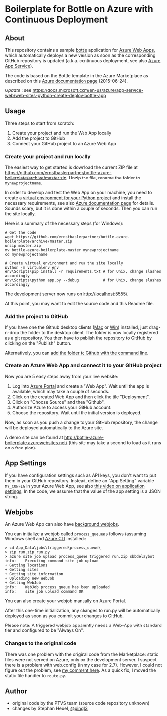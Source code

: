 # Boilerplate for Bottle on Azure with Continuous Deployment

## About

This repository contains a sample [bottle][] application for [Azure Web Apps][],
which automatically deploys a new version as soon as the corresponding GitHub
repository is updated (a.k.a. continuous deployment, see also [Azure App Service][]).

The code is based on the Bottle template in the Azure Marketplace
as described on this [Azure documentation page][] (2015-06-24).

_Update_ : see https://docs.microsoft.com/en-us/azure/app-service-web/web-sites-python-create-deploy-bottle-app


## Usage

Three steps to start from scratch:

1. Create your project and run the Web App locally
2. Add the project to GitHub
3. Connect your GitHub project to an Azure Web App

### Create your project and run locally

The easiest way to get started is download the current ZIP file at
<https://github.com/ernstbaslerpartner/bottle-azure-boilerplate/archive/master.zip>. Unzip
the file, rename the folder to `mynewprojectname`.

In order to develop and test the Web App on your machine, you need to create a
[virtual environment for your Python project][venv] and install the necessary
requirements, see also [Azure documentation page][] for details. Sounds scary,
but it is done within a couple of seconds. Then you can run the site locally.

Here is a summary of the necessary steps (for Windows):

    # Get the code
    wget https://github.com/ernstbaslerpartner/bottle-azure-boilerplate/archive/master.zip
    unzip master.zip
    mv bottle-azure-boilerplate-master mynewprojectname
    cd mynewprojectname
    
    # Create virtual environment and run the site locally 
    python -m virtualenv env
    env\Scripts\pip install -r requirements.txt # for Unix, change slashes accordingly
    env\Scripts\python app.py --debug           # for Unix, change slashes accordingly

The development server now runs on <http://localhost:5555/>.

At this point, you may want to edit the source code and this Readme file.

### Add the project to GitHub

If you have one the Github desktop clients ([Mac](https://mac.github.com/) or
[Win](https://windows.github.com/)) installed, just drag-n-drop the folder to
the desktop client. The folder is now locally registered as a git
repository. You then have to publish the repository to GitHub by clicking on
the "Publish" button.

Alternatively, you can
[add the folder to Github with the command line][GitHub command line].

### Create an Azure Web App and connect it to your GitHub project 

Now you are 5 easy steps away from your live website:

1. Log into [Azure Portal][] and create a "Web App". Wait until the app is
   available, which may take a couple of seconds.
2. Click on the created Web App and then click the tile "Deployment".
3. Click on "Choose Source" and then "Github".
4. Authorize Azure to access your GitHub account.
5. Choose the repository. Wait until the initial version is deployed.

Now, as soon as you push a change to your GitHub repository, the change will be
deployed automatically to the Azure site.

A demo site can be found at
<http://bottle-azure-boilerplate.azurewebsites.net/> (this site may take a
second to load as it runs on a free plan).

## App Settings

If you have configuration settings such as API keys, you don't want to put them
in your GitHub repository. Instead, define an "App Setting" variable
`MY_CONFIG` in your Azure Web App, see also
[this video on application settings][appsettings]. In the code, we assume that
the value of the app setting is a JSON string.

## Webjobs

An Azure Web App can also have [background webjobs][].

You can initialize a webjob called `process_queue`as follows (assuming Windows
shell and [Azure CLI][] installed):

    > cd App_Data\jobs\triggered\process_queue\
    > zip run.zip run.py
    > azure site job upload process_queue triggered run.zip sbbdelaybot
    info:    Executing command site job upload
    + Getting locations
    + Getting sites
    + Getting site information
    + Uploading new WebJob
    + Getting WebJob
    info:    WebJob process_queue has been uploaded
    info:    site job upload command OK

You can also create your webjob manually on Azure Portal.

After this one-time initialization, any changes to run.py will be automatically
deployed as soon as you commit your changes to GitHub.

Please note: A triggered webjob apparently needs a Web-App with standard tier
and configured to be "Always On".

### Changes to the original code

There was one problem with the original code from the Marketplace: static files
were not served on Azure, only on the development server. I suspect there is a
problem with web.config (in my case for 2.7). However, I could not figure out
the problem, see [my comment here][comment]. As a quick fix, I moved the static
file handler to `route.py`.

## Author

* original code by the PTVS team (source code repository unknown)
* changes by Stephan Heuel, [@ping13](http://ping13.net)


[bottle]: http://bottlepy.org

[Azure documentation page]: https://azure.microsoft.com/en-us/documentation/articles/web-sites-python-create-deploy-bottle-app

[Azure Portal]: http://portal.azure.com

[comment]: https://azure.microsoft.com/en-us/documentation/articles/web-sites-python-create-deploy-bottle-app/#comment-2094572524
[GitHub command line]: https://help.github.com/articles/adding-an-existing-project-to-github-using-the-command-line/

[venv]: http://docs.python-guide.org/en/latest/dev/virtualenvs/

[Azure App Service]: https://azure.microsoft.com/en-us/documentation/articles/web-sites-publish-source-control/

[appsettings]: http://azure.microsoft.com/en-us/documentation/videos/configuration-and-app-settings-of-azure-web-sites/

[background webjobs]: https://azure.microsoft.com/en-us/documentation/articles/web-sites-create-web-jobs/#CreateContinuous

[Azure CLI]: https://azure.microsoft.com/en-us/documentation/articles/xplat-cli/

[Azure Web Apps]: http://azure.microsoft.com/en-us/services/app-service/web/
